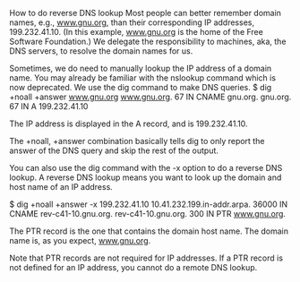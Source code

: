 How to do reverse DNS lookup
Most people can better remember domain names, e.g., www.gnu.org, than their corresponding IP addresses, 199.232.41.10. (In this example, www.gnu.org is the home of the Free Software Foundation.) We delegate the responsibility to machines, aka, the DNS servers, to resolve the domain names for us.

Sometimes, we do need to manually lookup the IP address of a domain name. You may already be familiar with the nslookup command which is now deprecated. We use the dig command to make DNS queries.
 $ dig +noall +answer www.gnu.org
www.gnu.org.            67      IN      CNAME   gnu.org.
gnu.org.                67      IN      A       199.232.41.10


The IP address is displayed in the A record, and is 199.232.41.10.

The +noall, +answer combination basically tells dig to only report the answer of the DNS query and skip the rest of the output.

You can also use the dig command with the -x option to do a reverse DNS lookup. A reverse DNS lookup means you want to look up the domain and host name of an IP address.

 $ dig +noall +answer -x 199.232.41.10
10.41.232.199.in-addr.arpa. 36000 IN    CNAME   rev-c41-10.gnu.org.
rev-c41-10.gnu.org.       300     IN      PTR     www.gnu.org.


The PTR record is the one that contains the domain host name. The domain name is, as you expect, www.gnu.org.

Note that PTR records are not required for IP addresses. If a PTR record is not defined for an IP address, you cannot do a remote DNS lookup.
